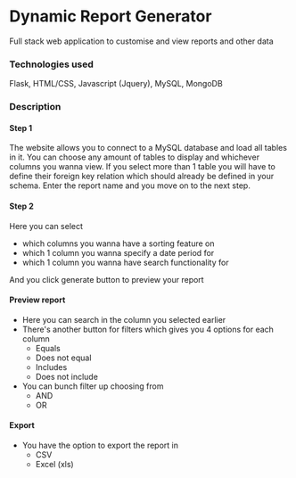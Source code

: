 # Dynamic Report Generator

Full stack web application to customise and view reports and other data

### Technologies used
Flask, HTML/CSS, Javascript (Jquery), MySQL, MongoDB

### Description
#### Step 1
The website allows you to connect to a MySQL database and load all tables in it. You can choose any amount of tables to display and whichever columns you wanna view.
If you select more than 1 table you will have to define their foreign key relation which should already be defined in your schema. 
Enter the report name and you move on to the next step.

#### Step 2
Here you can select
- which columns you wanna have a sorting feature on
- which 1 column you wanna specify a date period for
- which 1 column you wanna have search functionality for

And you click generate button to preview your report
#### Preview report
- Here you can search in the column you selected earlier
- There's another button for filters which gives you 4 options for each column
  - Equals
  - Does not equal
  - Includes
  - Does not include
- You can bunch filter up choosing from
  - AND
  - OR

#### Export
- You have the option to export the report in
  - CSV
  - Excel (xls)
